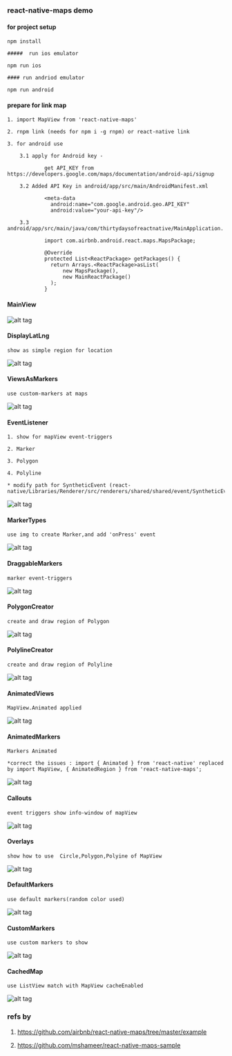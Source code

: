 ### react-native-maps demo

  #### for project setup

    npm install

    #####  run ios emulator

    npm run ios 

    #### run andriod emulator

    npm run android

  #### prepare for link map

    1. import MapView from 'react-native-maps'

    2. rnpm link (needs for npm i -g rnpm) or react-native link

    3. for android use

        3.1 apply for Android key - 
        
                get API_KEY from https://developers.google.com/maps/documentation/android-api/signup

        3.2 Added API Key in android/app/src/main/AndroidManifest.xml

                <meta-data
                  android:name="com.google.android.geo.API_KEY"
                  android:value="your-api-key"/>

        3.3 android/app/src/main/java/com/thirtydaysofreactnative/MainApplication.
        
                import com.airbnb.android.react.maps.MapsPackage;

                @Override
                protected List<ReactPackage> getPackages() {
                  return Arrays.<ReactPackage>asList(
                      new MapsPackage(),
                      new MainReactPackage()
                  );
                }

  #### MainView

  ![alt tag](https://github.com/lastingyeh/ReactNativeMaps/blob/master/imgs/MainView.jpeg)
  
  #### DisplayLatLng

    show as simple region for location

  ![alt tag](https://github.com/lastingyeh/ReactNativeMaps/blob/master/imgs/DisplayLatLng.jpeg)

  #### ViewsAsMarkers

    use custom-markers at maps

  ![alt tag](https://github.com/lastingyeh/ReactNativeMaps/blob/master/imgs/ViewsAsMarkers.jpeg)

  #### EventListener

    1. show for mapView event-triggers

    2. Marker

    3. Polygon

    4. Polyline

    * modify path for SyntheticEvent (react-native/Libraries/Renderer/src/renderers/shared/shared/event/SyntheticEvent)

  ![alt tag](https://github.com/lastingyeh/ReactNativeMaps/blob/master/imgs/EventListener.jpeg)

  #### MarkerTypes

    use img to create Marker,and add 'onPress' event

  ![alt tag](https://github.com/lastingyeh/ReactNativeMaps/blob/master/imgs/MarkerTypes.jpeg)

  #### DraggableMarkers

    marker event-triggers

  ![alt tag](https://github.com/lastingyeh/ReactNativeMaps/blob/master/imgs/DraggableMarkers.jpeg)

  #### PolygonCreator

    create and draw region of Polygon

  ![alt tag](https://github.com/lastingyeh/ReactNativeMaps/blob/master/imgs/PolygonCreator.jpeg)

  #### PolylineCreator

    create and draw region of Polyline

  ![alt tag](https://github.com/lastingyeh/ReactNativeMaps/blob/master/imgs/PolylineCreator.jpeg)

  #### AnimatedViews

    MapView.Animated applied

  ![alt tag](https://github.com/lastingyeh/ReactNativeMaps/blob/master/imgs/AnimatedViews.gif)

  #### AnimatedMarkers

    Markers Animated

    *correct the issues : import { Animated } from 'react-native' replaced by import MapView, { AnimatedRegion } from 'react-native-maps'; 

  ![alt tag](https://github.com/lastingyeh/ReactNativeMaps/blob/master/imgs/AnimatedMarkers.gif)

  #### Callouts

    event triggers show info-window of mapView

  ![alt tag](https://github.com/lastingyeh/ReactNativeMaps/blob/master/imgs/Callouts.gif)

  #### Overlays

    show how to use  Circle,Polygon,Polyine of MapView

  ![alt tag](https://github.com/lastingyeh/ReactNativeMaps/blob/master/imgs/Overlays.jpeg)

  #### DefaultMarkers

    use default markers(random color used)

  ![alt tag](https://github.com/lastingyeh/ReactNativeMaps/blob/master/imgs/DefaultMarkers.jpeg)

  #### CustomMarkers

    use custom markers to show

  ![alt tag](https://github.com/lastingyeh/ReactNativeMaps/blob/master/imgs/CustomMarkers.gif)

  #### CachedMap

    use ListView match with MapView cacheEnabled

  ![alt tag](https://github.com/lastingyeh/ReactNativeMaps/blob/master/imgs/CachedMap.gif)


### refs by 

  1. https://github.com/airbnb/react-native-maps/tree/master/example
            
  2. https://github.com/mshameer/react-native-maps-sample
         